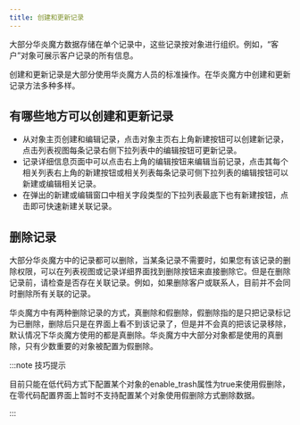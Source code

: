 ```yaml
---
title: 创建和更新记录
---
```


大部分华炎魔方数据存储在单个记录中，这些记录按对象进行组织。例如，“客户”对象可展示客户记录的所有信息。

创建和更新记录是大部分使用华炎魔方人员的标准操作。在华炎魔方中创建和更新记录方法多种多样。

## 有哪些地方可以创建和更新记录

- 从对象主页创建和编辑记录，点击对象主页右上角新建按钮可以创建新记录，点击列表视图每条记录右侧下拉列表中的编辑按钮可更新记录。
- 记录详细信息页面中可以点击右上角的编辑按钮来编辑当前记录，点击其每个相关列表右上角的新建按钮或相关列表每条记录可侧下拉列表的编辑按钮可以新建或编辑相关记录。
- 在弹出的新建或编辑窗口中相关字段类型的下拉列表最底下也有新建按钮，点击即可快速新建关联记录。

## 删除记录

大部分华炎魔方中的记录都可以删除，当某条记录不需要时，如果您有该记录的删除权限，可以在列表视图或记录详细界面找到删除按钮来直接删除它。但是在删除记录前，请检查是否存在关联记录。例如，如果删除客户或联系人，目前并不会同时删除所有关联的记录。

华炎魔方中有两种删除记录的方式，真删除和假删除，假删除指的是只把记录标记为已删除，删除后只是在界面上看不到该记录了，但是并不会真的把该记录移除，默认情况下华炎魔方使用的都是真删除。华炎魔方中大部分对象都是使用的真删除，只有少数重要的对象被配置为假删除。

:::note 技巧提示

目前只能在低代码方式下配置某个对象的enable_trash属性为true来使用假删除，在零代码配置界面上暂时不支持配置某个对象使用假删除方式删除数据。

:::
